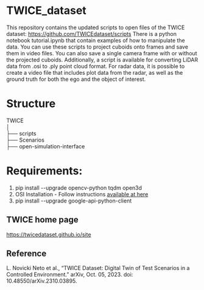 # TWICE_dataset
This repository contains the updated scripts to open files of the TWICE dataset: https://github.com/TWICEdataset/scripts
There is a python notebook tutorial.ipynb that contain examples of how to manipulate the data.
You can use these scripts to project cuboids onto frames and save them in video files.
You can also save a single camera frame with or without the projected cuboids. 
Additionally, a script is available for converting LiDAR data from .osi to .ply point cloud format. 
For radar data, it is possible to create a video file that includes plot data from the radar, as well as the ground truth for both the ego and the object of interest.

# Structure

TWICE <br>
│ <br>
├── scripts <br>
├── Scenarios <br>
├── open-simulation-interface <br>


# Requirements:
1. pip install --upgrade opencv-python tqdm open3d
2. OSI Installation - Follow instructions [available at here](https://www.asam.net/static_downloads/ASAM_OSI_reference-documentation_v3.5.0/index.html)
3. pip install --upgrade google-api-python-client

## TWICE home page
https://twicedataset.github.io/site

## Reference
L. Novicki Neto et al., “TWICE Dataset: Digital Twin of Test Scenarios in a Controlled Environment.” arXiv, Oct. 05, 2023. doi: 10.48550/arXiv.2310.03895.
